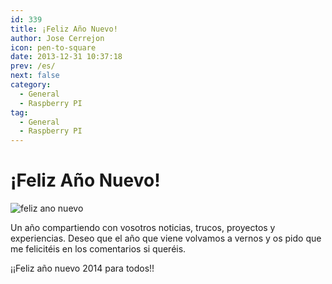 ```yaml
---
id: 339
title: ¡Feliz Año Nuevo!
author: Jose Cerrejon
icon: pen-to-square
date: 2013-12-31 10:37:18
prev: /es/
next: false
category:
  - General
  - Raspberry PI
tag:
  - General
  - Raspberry PI
---
```


# ¡Feliz Año Nuevo!

![feliz ano nuevo](/images/happy_new_year.jpg)

Un año compartiendo con vosotros noticias, trucos, proyectos y experiencias. Deseo que el año que viene volvamos a vernos y os pido que me felicitéis en los comentarios si queréis.

¡¡Feliz año nuevo 2014 para todos!!